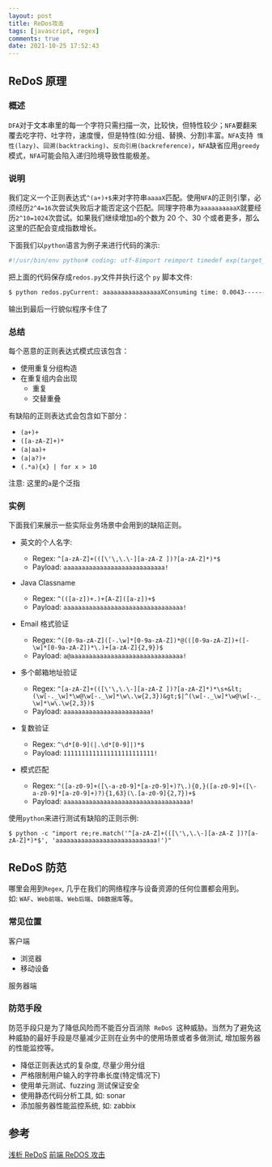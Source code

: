 ```yaml
---
layout: post
title: ReDos攻击
tags: [javascript, regex]
comments: true
date: 2021-10-25 17:52:43
---
```


## ReDoS 原理

### 概述

`DFA`对于文本串里的每一个字符只需扫描一次，比较快，但特性较少；`NFA`要翻来覆去吃字符、吐字符，速度慢，但是特性(如:分组、替换、分割)丰富。`NFA`支持  `惰性(lazy)`、`回溯(backtracking)`、`反向引用(backreference)`，`NFA`缺省应用`greedy`模式，`NFA`可能会陷入递归险境导致性能极差。

<!-- more -->

### 说明

我们定义一个正则表达式`^(a+)+$`来对字符串`aaaaX`匹配。使用`NFA`的正则引擎，必须经历`2^4=16`次尝试失败后才能否定这个匹配。同理字符串为`aaaaaaaaaaX`就要经历`2^10=1024`次尝试。如果我们继续增加`a`的个数为 20 个、30 个或者更多，那么这里的匹配会变成指数增长。

下面我们以`python`语言为例子来进行代码的演示:

```python
#!/usr/bin/env python# coding: utf-8import reimport timedef exp(target_str): """ """ s1 = time.time() flaw_regex = re.compile('^(a+)+$') flaw_regex.match(target_str) s2 = time.time() print("Consuming time: %.4f" % (s2-s1))if __name__ == '__main__': str_list = ( 'aaaaaaaaaaaaaaaaX', # 2^16 'aaaaaaaaaaaaaaaaaaX', # 2^18 'aaaaaaaaaaaaaaaaaaaaX', # 2^20 'aaaaaaaaaaaaaaaaaaaaaaX', # 2^22 'aaaaaaaaaaaaaaaaaaaaaaaaX', # 2^24 'aaaaaaaaaaaaaaaaaaaaaaaaaaX', # 2^26 'aaaaaaaaaaaaaaaaaaaaaaaaaaaaaaaaaaaaX', # 2^36 ) for evil_str in str_list: print('Current: %s' % evil_str) exp(evil_str) print('--'*40)
```

把上面的代码保存成`redos.py`文件并执行这个 `py` 脚本文件:

```bash
$ python redos.pyCurrent: aaaaaaaaaaaaaaaaXConsuming time: 0.0043--------------------------------------------------------------------------------Current: aaaaaaaaaaaaaaaaaaXConsuming time: 0.0175--------------------------------------------------------------------------------Current: aaaaaaaaaaaaaaaaaaaaXConsuming time: 0.0678--------------------------------------------------------------------------------Current: aaaaaaaaaaaaaaaaaaaaaaXConsuming time: 0.2370--------------------------------------------------------------------------------Current: aaaaaaaaaaaaaaaaaaaaaaaaXConsuming time: 0.9842--------------------------------------------------------------------------------Current: aaaaaaaaaaaaaaaaaaaaaaaaaaXConsuming time: 4.1069--------------------------------------------------------------------------------Current: aaaaaaaaaaaaaaaaaaaaaaaaaaaaaaaaaaaaaaaaaaaaaaaaaaaaX
```

输出到最后一行貌似程序卡住了

### 总结

每个恶意的正则表达式模式应该包含：

- 使用重复分组构造
- 在重复组内会出现
  - 重复
  - 交替重叠

有缺陷的正则表达式会包含如下部分：

- `(a+)+`
- `([a-zA-Z]+)*`
- `(a|aa)+`
- `(a|a?)+`
- `(.*a){x} | for x > 10`

注意: 这里的`a`是个泛指

### 实例

下面我们来展示一些实际业务场景中会用到的缺陷正则。

- 英文的个人名字:

  - Regex: `^[a-zA-Z]+(([\'\,\.\-][a-zA-Z ])?[a-zA-Z]*)*$`
  - Payload: `aaaaaaaaaaaaaaaaaaaaaaaaaaaa!`

- Java Classname

  - Regex: `^(([a-z])+.)+[A-Z]([a-z])+$`
  - Payload: `aaaaaaaaaaaaaaaaaaaaaaaaaaaaaaaaa!`

- Email 格式验证

  - Regex: `^([0-9a-zA-Z]([-.\w]*[0-9a-zA-Z])*@(([0-9a-zA-Z])+([-\w]*[0-9a-zA-Z])*\.)+[a-zA-Z]{2,9})$`
  - Payload: `a@aaaaaaaaaaaaaaaaaaaaaaaaaaaaaaa!`

- 多个邮箱地址验证

  - Regex: `^[a-zA-Z]+(([\'\,\.\-][a-zA-Z ])?[a-zA-Z]*)*\s+&lt;(\w[-._\w]*\w@\w[-._\w]*\w\.\w{2,3})&gt;$|^(\w[-._\w]*\w@\w[-._\w]*\w\.\w{2,3})$`
  - Payload: `aaaaaaaaaaaaaaaaaaaaaaaa!`

- 复数验证

  - Regex: `^\d*[0-9](|.\d*[0-9]|)*$`
  - Payload: `1111111111111111111111111!`

- 模式匹配

  - Regex: `^([a-z0-9]+([\-a-z0-9]*[a-z0-9]+)?\.){0,}([a-z0-9]+([\-a-z0-9]*[a-z0-9]+)?){1,63}(\.[a-z0-9]{2,7})+$`
  - Payload: `aaaaaaaaaaaaaaaaaaaaaaaaaaaaaaaaaaa!`

使用`python`来进行测试有缺陷的正则示例:

`$ python -c "import re;re.match('^[a-zA-Z]+(([\'\,\.\-][a-zA-Z ])?[a-zA-Z]*)*$', 'aaaaaaaaaaaaaaaaaaaaaaaaaaaa!')"`

## ReDoS 防范

哪里会用到`Regex`, 几乎在我们的网络程序与设备资源的任何位置都会用到。如: `WAF`、`Web前端`、`Web后端`、`DB数据库`等。

### 常见位置

客户端

- 浏览器
- 移动设备

服务器端

### 防范手段

防范手段只是为了降低风险而不能百分百消除  `ReDoS`  这种威胁。当然为了避免这种威胁的最好手段是尽量减少正则在业务中的使用场景或者多做测试, 增加服务器的性能监控等。

- 降低正则表达式的复杂度, 尽量少用分组
- 严格限制用户输入的字符串长度(特定情况下)
- 使用单元测试、fuzzing 测试保证安全
- 使用静态代码分析工具, 如: sonar
- 添加服务器性能监控系统, 如: zabbix

## 参考

[浅析 ReDoS](https://www.cnblogs.com/wwlww/p/8413313.html)
[前端 ReDOS 攻击](https://www.dazhuanlan.com/cwh1080/topics/1663629)
